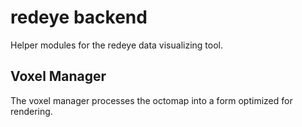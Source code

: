 # redeye backend

Helper modules for the redeye data visualizing tool.

## Voxel Manager

The voxel manager processes the octomap into a form optimized for rendering.